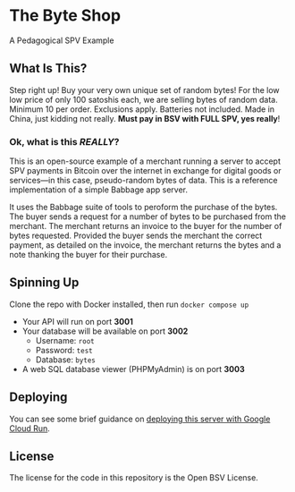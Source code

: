# The Byte Shop

A Pedagogical SPV Example

## What Is This?

Step right up! Buy your very own unique set of random bytes! For the low low price of only 100 satoshis each, we are selling bytes of random data. Minimum 10 per order. Exclusions apply. Batteries not included. Made in China, just kidding not really. **Must pay in BSV with FULL SPV, yes really**!

### Ok, what is this *REALLY*?

This is an open-source example of a merchant running a server to accept SPV payments in Bitcoin over the internet in exchange for digital goods or services—in this case, pseudo-random bytes of data. This is a reference implementation of a simple Babbage app server.

It uses the Babbage suite of tools to peroform the purchase of the bytes. The buyer sends a request for a number of bytes to be purchased from the merchant. The merchant returns an invoice to the buyer for the number of bytes requested. Provided the buyer sends the merchant the correct payment, as detailed on the invoice, the merchant returns the bytes and a note thanking the buyer for their purchase.

## Spinning Up

Clone the repo with Docker installed, then run `docker compose up`
- Your API will run on port **3001**
- Your database will be available on port **3002**
  - Username: `root`
  - Password: `test`
  - Database: `bytes`
- A web SQL database viewer (PHPMyAdmin) is on port **3003**

## Deploying

You can see some brief guidance on [deploying this server with Google Cloud Run](DEPLOYING.md).

## License

The license for the code in this repository is the Open BSV License.
